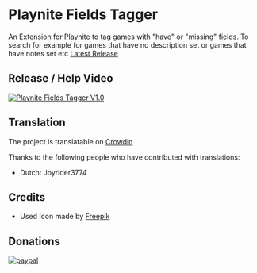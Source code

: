 # Playnite Fields Tagger
An Extension for [Playnite](https://www.playnite.link/) to tag games with "have" or "missing" fields. To search for example for games that have no description set or games that have notes set etc
[Latest Release](https://github.com/joyrider3774/playnite_fields_tagger/releases/latest)

## Release / Help Video
[![Playnite Fields Tagger V1.0](http://img.youtube.com/vi/eZH9h-oqw7w/0.jpg)](https://youtu.be/eZH9h-oqw7w "Playnite Fields Tagger V1.0")

## Translation
The project is translatable on [Crowdin](https://crowdin.com/project/playnite-game-speak)

Thanks to the following people who have contributed with translations:
* Dutch: Joyrider3774

## Credits
* Used Icon made by [Freepik](http://www.freepik.com/)

## Donations
[![paypal](https://www.paypalobjects.com/en_US/i/btn/btn_donateCC_LG.gif)](https://paypal.me/joyrider3774)
